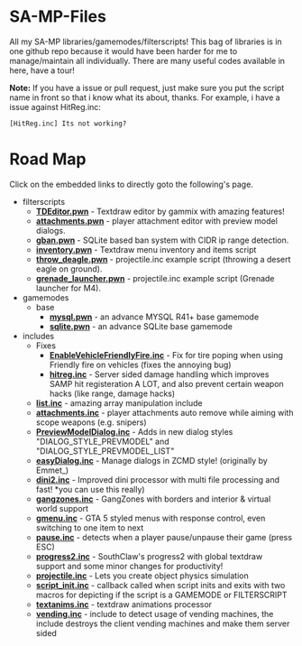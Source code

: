 # SA-MP-Files
All my SA-MP libraries/gamemodes/filterscripts!
This bag of libraries is in one github repo because it would have been harder for me to manage/maintain all individually. There are many useful codes available in here, have a tour!

<b>Note:</b> If you have a issue or pull request, just make sure you put the script name in front so that i know what its about, thanks.
For example, i have a issue against HitReg.inc:
```
[HitReg.inc] Its not working?
```

# Road Map
Click on the embedded links to directly goto the following's page.

* filterscripts
	* <b><a href="https://github.com/Agneese-Saini/SA-MP/tree/master/filterscripts">TDEditor.pwn</a></b> - Textdraw editor by gammix with amazing features!
  	* <b><a href="https://github.com/Agneese-Saini/SA-MP-Files/blob/master/filterscripts/attachments.pwn">attachments.pwn</a></b> - player attachment editor with preview model dialogs.
  	* <b><a href="https://github.com/Agneese-Saini/SA-MP-Files/blob/master/filterscripts/gban.pwn">gban.pwn</a></b> - SQLite based ban system with CIDR ip range detection.
  	* <b><a href="https://github.com/Agneese-Saini/SA-MP-Files/blob/master/filterscripts/inventory.pwn">inventory.pwn</a></b> - Textdraw menu inventory and items script
  	* <b><a href="https://github.com/Agneese-Saini/SA-MP-Files/blob/master/filterscripts/throw_deagle.pwn">throw_deagle.pwn</a></b> - projectile.inc example script (throwing a desert eagle on ground).
  	* <b><a href="https://github.com/Agneese-Saini/SA-MP-Files/blob/master/filterscripts/grenade_launcher.pwn">grenade_launcher.pwn</a></b> - projectile.inc example script (Grenade launcher for M4).
* gamemodes
  	* base
   		* <b><a href="https://github.com/Agneese-Saini/SA-MP-Files/blob/master/gamemodes/base/mysql.pwn">mysql.pwn</a></b> - an advance MYSQL R41+ base gamemode
   		* <b><a href="https://github.com/Agneese-Saini/SA-MP-Files/blob/master/gamemodes/base/sqlite.pwn">sqlite.pwn</a></b> - an advance SQLite base gamemode
* includes
  	* Fixes
   		* <b><a href="https://github.com/Agneese-Saini/SA-MP/blob/master/pawno/include/Fixes/EnableVehicleFriendlyFire.inc">EnableVehicleFriendlyFire.inc</a></b> - Fix for tire poping when using Friendly fire on vehicles (fixes the annoying bug)
   		* <b><a href="https://github.com/Agneese-Saini/SA-MP/blob/master/pawno/include/Fixes/hitreg.inc">hitreg.inc</a></b> - Server sided damage handling which improves SAMP hit registeration A LOT, and also prevent certain weapon hacks (like range, damage hacks)
  	* <b><a href="https://github.com/Agneese-Saini/SA-MP/blob/master/pawno/include/list.inc">list.inc</a></b> - amazing array manipulation include
  	* <b><a href="https://github.com/Agneese-Saini/SA-MP-Files/blob/master/pawno/include/attachments.inc">attachments.inc</a></b> - player attachments auto remove while aiming with scope weapons (e.g. snipers)
  	* <b><a href="https://github.com/Agneese-Saini/SA-MP-Files/blob/master/pawno/include/PreviewModelDialog.inc">PreviewModelDialog.inc</a></b> - Adds in new dialog styles "DIALOG_STYLE_PREVMODEL" and "DIALOG_STYLE_PREVMODEL_LIST"
  	* <b><a href="https://github.com/Agneese-Saini/SA-MP/blob/master/pawno/include/easyDialog.inc">easyDialog.inc</a></b> - Manage dialogs in ZCMD style! (originally by Emmet_)
  	* <b><a href="https://github.com/Agneese-Saini/SA-MP-Files/blob/master/pawno/include/dini2.inc">dini2.inc</a></b> - Improved dini processor with multi file processing and fast! *you can use this really)
  	* <b><a href="https://github.com/Agneese-Saini/SA-MP-Files/blob/master/pawno/include/gangzones.inc">gangzones.inc</a></b> - GangZones with borders and interior & virtual world support
  	* <b><a href="https://github.com/Agneese-Saini/SA-MP-Files/blob/master/pawno/include/gmenu.inc">gmenu.inc</a></b> - GTA 5 styled menus with response control, even switching to one item to next
  	* <b><a href="https://github.com/Agneese-Saini/SA-MP/blob/master/pawno/include/pause.inc">pause.inc</a></b> - detects when a player pause/unpause their game (press ESC)
  	* <b><a href="https://github.com/Agneese-Saini/SA-MP-Files/blob/master/pawno/include/progress2.inc">progress2.inc</a></b> - SouthClaw's progress2 with global textdraw support and some minor changes for productivity!
  	* <b><a href="https://github.com/Agneese-Saini/SA-MP-Files/blob/master/pawno/include/projectile.inc">projectile.inc</a></b> - Lets you create object physics simulation
  	* <b><a href="https://github.com/Agneese-Saini/SA-MP-Files/blob/master/pawno/include/script_init.inc">script_init.inc</a></b> - callback called when script inits and exits with two macros for depicting if the script is a GAMEMODE or FILTERSCRIPT
  	* <b><a href="https://github.com/Agneese-Saini/SA-MP/blob/master/pawno/include/textanims.inc">textanims.inc</a></b> - textdraw animations processor
  	* <b><a href="https://github.com/Agneese-Saini/SA-MP/blob/master/pawno/include/vending.inc">vending.inc</a></b> - include to detect usage of vending machines, the include destroys the client vending machines and make them server sided
